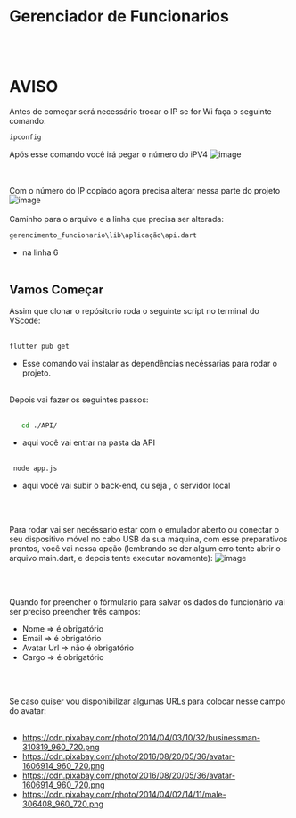 # Gerenciador de Funcionarios


<br><br>

# AVISO


Antes de começar será necessário trocar o IP se for Wi faça o seguinte comando:
```bash
ipconfig
``` 
Após esse comando você irá pegar o número do iPV4
![image](https://github.com/willams192/gerencimento_funcionario/assets/84344077/68573fc3-2b6c-4610-bdf0-dd4881af1aed)

<br><br>
Com o número do IP copiado agora precisa alterar nessa parte do projeto
![image](https://github.com/willams192/gerencimento_funcionario/assets/84344077/236f17a7-6a3a-4d63-a961-75cf7a7cf131)
<br><br>
Caminho para o arquivo e a linha que precisa ser alterada:
```bash
gerencimento_funcionario\lib\aplicação\api.dart
``` 
   - na linha 6
<br><br>
## Vamos Começar


Assim que clonar o repósitorio roda o seguinte script no terminal do VScode:
<br><br>

```bash
flutter pub get
``` 
-  Esse comando vai instalar as dependências necéssarias para rodar o projeto. 
<br><br>

Depois vai fazer os seguintes passos:
<br><br>

```bash
   cd ./API/
``` 
-   aqui você vai entrar na pasta da API
  <br><br>
  
  
  ```bash
   node app.js
``` 
-  aqui você vai subir o back-end, ou seja , o servidor local

<br><br>

Para rodar vai ser necéssario estar com o emulador aberto ou conectar o seu dispositivo móvel no cabo USB da sua máquina, com esse preparativos prontos, você vai nessa opção (lembrando se der algum erro tente abrir o arquivo main.dart, e depois tente executar novamente):
![image](https://github.com/willams192/gerencimento_funcionario/assets/84344077/05be3f46-d3d9-4637-af54-7b3f6fae6cab)

<br><br>

Quando for preencher o fórmulario para salvar os dados do funcionário vai ser preciso preencher três campos:


   - Nome => é obrigatório
   - Email => é obrigatório
   - Avatar Url => não é obrigatório
   - Cargo => é obrigatório

<br><br>


Se caso quiser vou disponibilizar algumas URLs para colocar nesse campo do avatar:
<br><br>

   - https://cdn.pixabay.com/photo/2014/04/03/10/32/businessman-310819_960_720.png
   - https://cdn.pixabay.com/photo/2016/08/20/05/36/avatar-1606914_960_720.png
   - https://cdn.pixabay.com/photo/2016/08/20/05/36/avatar-1606914_960_720.png
   - https://cdn.pixabay.com/photo/2014/04/02/14/11/male-306408_960_720.png

